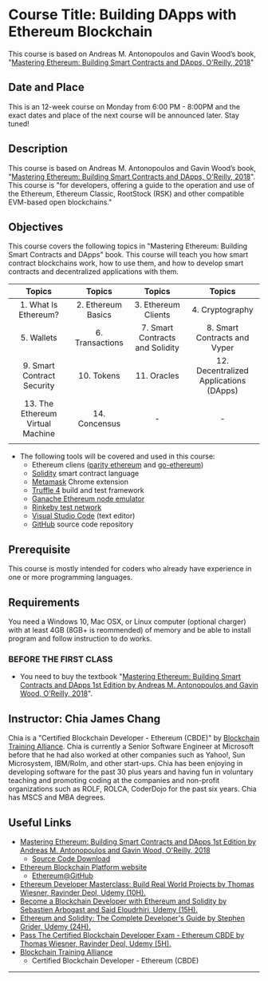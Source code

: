 # Course Title: Building DApps with Ethereum Blockchain
This course is based on Andreas M. Antonopoulos and Gavin Wood’s book, "[Mastering Ethereum: Building Smart Contracts and DApps, O'Reilly, 2018](https://ethereumbook.info/)"

## Date and Place
This is an 12-week course on Monday from 6:00 PM - 8:00PM and the exact dates and place of the next course will be announced later. Stay tuned!

## Description
This course is based on Andreas M. Antonopoulos and Gavin Wood’s book, "[Mastering Ethereum: Building Smart Contracts and DApps, O'Reilly, 2018](https://ethereumbook.info/)". This course is "for developers, offering a guide to the operation and use of the Ethereum, Ethereum Classic, RootStock (RSK) and other compatible EVM-based open blockchains."

## Objectives
This course covers the following topics in "Mastering Ethereum: Building Smart Contracts and DApps" book. This course will teach you how smart contract blockchains work, how to use them, and how to develop smart contracts and decentralized applications with them.

| Topics | Topics | Topics | Topics |
|:------:|:------:|:------:|:------:|
| 1. What Is Ethereum? | 2. Ethereum Basics | 3. Ethereum Clients | 4. Cryptography |
| 5. Wallets | 6. Transactions | 7. Smart Contracts and Solidity | 8. Smart Contracts and Vyper |
| 9. Smart Contract Security | 10. Tokens | 11. Oracles | 12. Decentralized Applications (DApps) |
| 13. The Ethereum Virtual Machine | 14. Concensus | - | - |
||||||

* The following tools will be covered and used in this course:
    * Ethereum cliens ([parity ethereum](https://www.parity.io/ethereum/) and [go-ethereum](https://www.ethereum.org/))
    * [Solidity](https://solidity.readthedocs.io/en/v0.5.4/) smart contract language
    * [Metamask](https://metamask.io/) Chrome extension
    * [Truffle 4](https://truffleframework.com/) build and test framework
    * [Ganache Ethereum node emulator](https://truffleframework.com/ganache)
    * [Rinkeby test network](https://www.rinkeby.io/#stats)
    * [Visual Studio Code](https://code.visualstudio.com/) (text editor)
    * [GitHub](https://github.com/) source code repository

## Prerequisite
This course is mostly intended for coders who already have experience in one or more programming languages.

## Requirements
You need a Windows 10, Mac OSX, or Linux computer (optional charger) with at least 4GB (8GB+ is reommended) of memory and be able to install program and follow instruction to do works.

### BEFORE THE FIRST CLASS
* You need to buy the textbook "[Mastering Ethereum: Building Smart Contracts and DApps 1st Edition by Andreas M. Antonopoulos and Gavin Wood, O'Reilly, 2018](https://ethereumbook.info/)".

## Instructor: Chia James Chang
Chia is a "Certified Blockchain Developer - Ethereum (CBDE)" by [Blockchain Training Alliance](https://blockchaintrainingalliance.com/products/cbde).
Chia is currently a Senior Software Engineer at Microsoft before that he had also worked at other companies such as Yahoo!, Sun Microsystem, IBM/Rolm, and other start-ups. Chia has been enjoying in developing software for the past 30 plus years and having fun in voluntary teaching and promoting coding at the companies and non-profit organizations such as ROLF, ROLCA, CoderDojo for the past six years. Chia has MSCS and MBA degrees.

## Useful Links
* [Mastering Ethereum: Building Smart Contracts and DApps 1st Edition by Andreas M. Antonopoulos and Gavin Wood, O'Reilly, 2018](https://ethereumbook.info/)
    * [Source Code Download](https://github.com/ethereumbook/ethereumbook)
* [Ethereum Blockchain Platform website](https://ethereum.org/)
    * [Ethereum@GitHub](https://github.com/ethereum)
* [Ethereum Developer Masterclass: Build Real World Projects by Thomas Wiesner, Ravinder Deol, Udemy (10H).](https://www.udemy.com/ethereum-masterclass/)
* [Become a Blockchain Developer with Ethereum and Solidity by Sebastien Arbogast and Said Eloudrhiri, Udemy (15H).](https://www.udemy.com/getting-started-with-ethereum-solidity-development/)
* [Ethereum and Solidity: The Complete Developer's Guide by Stephen Grider, Udemy (24H).](https://www.udemy.com/ethereum-and-solidity-the-complete-developers-guide/)
* [Pass The Certified Blockchain Developer Exam - Ethereum CBDE by Thomas Wiesner, Ravinder Deol, Udemy (5H).](https://www.udemy.com/ethereum-blockchain-certification/)
* [Blockchain Training Alliance](https://blockchaintrainingalliance.com/products/cbde)
    * Certified Blockchain Developer - Ethereum (CBDE)

---
